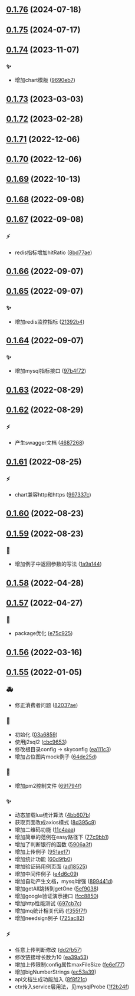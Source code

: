 ## [0.1.76](https://github.com/kongnet/skybase-template/compare/v0.1.75...v0.1.76) (2024-07-18)




## [0.1.75](https://github.com/kongnet/skybase-template/compare/v0.1.74...v0.1.75) (2024-07-17)




## [0.1.74](https://github.com/kongnet/skybase-template/compare/v0.1.73...v0.1.74) (2023-11-07)


### :sparkles:

* 增加chart模版 ([9690eb7](https://github.com/kongnet/skybase-template/commit/9690eb76f982b3d55f6957572c4dec3621709e5d))



## [0.1.73](https://github.com/kongnet/skybase-template/compare/v0.1.72...v0.1.73) (2023-03-03)




## [0.1.72](https://github.com/kongnet/skybase-template/compare/v0.1.71...v0.1.72) (2023-02-28)




## [0.1.71](https://github.com/kongnet/skybase-template/compare/v0.1.70...v0.1.71) (2022-12-06)




## [0.1.70](https://github.com/kongnet/skybase-template/compare/v0.1.69...v0.1.70) (2022-12-06)




## [0.1.69](https://github.com/kongnet/skybase-template/compare/v0.1.68...v0.1.69) (2022-10-13)




## [0.1.68](https://github.com/kongnet/skybase-template/compare/v0.1.67...v0.1.68) (2022-09-08)




## [0.1.67](https://github.com/kongnet/skybase-template/compare/v0.1.66...v0.1.67) (2022-09-08)


### :zap:

* redis指标增加hitRatio ([8bd77ae](https://github.com/kongnet/skybase-template/commit/8bd77aeb6f11a3624bdc182445d53814321d2c1d))



## [0.1.66](https://github.com/kongnet/skybase-template/compare/v0.1.65...v0.1.66) (2022-09-07)




## [0.1.65](https://github.com/kongnet/skybase-template/compare/v0.1.64...v0.1.65) (2022-09-07)


### :sparkles:

* 增加redis监控指标 ([21392b4](https://github.com/kongnet/skybase-template/commit/21392b4a70a4fabda3dce0b010393f59ebf5f0e0))



## [0.1.64](https://github.com/kongnet/skybase-template/compare/v0.1.63...v0.1.64) (2022-09-07)


### :sparkles:

* 增加mysql指标接口 ([97b4f72](https://github.com/kongnet/skybase-template/commit/97b4f7266c704ae025f10869152a63f2491e05d9))



## [0.1.63](https://github.com/kongnet/skybase-template/compare/v0.1.62...v0.1.63) (2022-08-29)




## [0.1.62](https://github.com/kongnet/skybase-template/compare/v0.1.61...v0.1.62) (2022-08-29)


### :zap:

* 产生swagger文档 ([4687268](https://github.com/kongnet/skybase-template/commit/4687268e76c5bfe1b9e8a333762a3b02127dcf5c))



## [0.1.61](https://github.com/kongnet/skybase-template/compare/v0.1.60...v0.1.61) (2022-08-25)


### :zap:

* chart兼容http和https ([997337c](https://github.com/kongnet/skybase-template/commit/997337cbbfab2e024e0091cfff70506365c1ddc8))



## [0.1.60](https://github.com/kongnet/skybase-template/compare/v0.1.59...v0.1.60) (2022-08-23)




## [0.1.59](https://github.com/kongnet/skybase-template/compare/v0.1.58...v0.1.59) (2022-08-23)


### :art:

* 增加例子中返回参数的写法 ([1a9a144](https://github.com/kongnet/skybase-template/commit/1a9a144dee18ff79e5987236f1cb4d260741d69c))



## [0.1.58](https://github.com/kongnet/skybase-template/compare/v0.1.57...v0.1.58) (2022-04-28)




## [0.1.57](https://github.com/kongnet/skybase-template/compare/v0.1.56...v0.1.57) (2022-04-27)


### :wrench:

* package优化 ([e75c925](https://github.com/kongnet/skybase-template/commit/e75c925b88770787d7d2ce4c0b5844ea161327f7))



## [0.1.56](https://github.com/kongnet/skybase-template/compare/v0.1.55...v0.1.56) (2022-03-16)




## [0.1.55](https://github.com/kongnet/skybase-template/compare/03a68593abd1153e6bb8f48a18afeddd7f63572a...v0.1.55) (2022-01-05)


### :ambulance:

* 修正消费者问题 ([82037ae](https://github.com/kongnet/skybase-template/commit/82037ae4232cae9c2c81ba77863655207fdf872f))

### :art:

* 初始化 ([03a6859](https://github.com/kongnet/skybase-template/commit/03a68593abd1153e6bb8f48a18afeddd7f63572a))
* 使用j2sql2 ([cbc9653](https://github.com/kongnet/skybase-template/commit/cbc9653c07b91e4cc0d750c9c6ce9f685ac462f5))
* 修改根目录config -> skyconfig ([ea111c3](https://github.com/kongnet/skybase-template/commit/ea111c30e35b1f0e705f6ae5e5242ee6c9701728))
* 增加占位图片mock例子 ([64de25d](https://github.com/kongnet/skybase-template/commit/64de25d41087b2885c7d693167158f0cbb9bdb8d))

### :memo:

* 增加pm2控制文件 ([691794f](https://github.com/kongnet/skybase-template/commit/691794fbc3868bee536b658f84bc994c18d04746))

### :sparkles:

* 动态加载lua统计算法 ([4bb607b](https://github.com/kongnet/skybase-template/commit/4bb607be277570bca908a32e299df3753fad22df))
* 获取页面改成axios模式 ([8d395c9](https://github.com/kongnet/skybase-template/commit/8d395c99d98cbbc1d521b23db3e71b5c184f2346))
* 增加二维码功能 ([11c4aaa](https://github.com/kongnet/skybase-template/commit/11c4aaa4df7d3fc4e85e59bc26a45dbe2a3b7944))
* 增加简单的范例在easy路径下 ([77c9bb1](https://github.com/kongnet/skybase-template/commit/77c9bb14ba0cadb1b3f5302d72b2adb066f5c20c))
* 增加了判断银行的函数 ([5906a3f](https://github.com/kongnet/skybase-template/commit/5906a3f5fb1d52da750890ddbd2a9bb815274d73))
* 增加上传例子 ([951ae17](https://github.com/kongnet/skybase-template/commit/951ae178f693d945ec28ef61003df7785c33c4c9))
* 增加统计功能 ([60d9fb0](https://github.com/kongnet/skybase-template/commit/60d9fb0c559c3ccc9da91e3081bd3c0f68ea69e4))
* 增加验证码用例页面 ([ad18525](https://github.com/kongnet/skybase-template/commit/ad1852598b2db867ecc8f5ad91c473b78b76ec9d))
* 增加中间件例子 ([e4d6c09](https://github.com/kongnet/skybase-template/commit/e4d6c098fed68580066432421d40710a8239a4a4))
* 增加自动产生文档，mysql增强 ([899441d](https://github.com/kongnet/skybase-template/commit/899441da4adf4eb4805c09f4c007d06c0d686641))
* 增加getAll跳转到getOne ([5ef9038](https://github.com/kongnet/skybase-template/commit/5ef90384fbc21fe614409233a1101f6196255b13))
* 增加google验证演示接口 ([fcc8850](https://github.com/kongnet/skybase-template/commit/fcc8850b306774810ad1012c5e8dbb4928a0f2b9))
* 增加http性能测试 ([697cb7c](https://github.com/kongnet/skybase-template/commit/697cb7c39efe98a4d19cd9e23dfe332af7055e88))
* 增加mq统计相关代码 ([f355f7f](https://github.com/kongnet/skybase-template/commit/f355f7f5feaa7b39c9d01e04b5e8e53335d785da))
* 增加needsign例子 ([725ac82](https://github.com/kongnet/skybase-template/commit/725ac82f10ec794977f7a07d89c98c3e2a8d45c7))

### :zap:

* 任意上传判断修改 ([dd2fb57](https://github.com/kongnet/skybase-template/commit/dd2fb57a75c8179a6a1d43ebab8ebdae4066bf7e))
* 修改链接增长数为10 ([ea39a53](https://github.com/kongnet/skybase-template/commit/ea39a53af8de395c1db6fea6fded87f0249ffb2f))
* 增加上传限制config属性maxFileSize ([fe6ef77](https://github.com/kongnet/skybase-template/commit/fe6ef774dc6de46a6c4aab60fdd249e915b4f695))
* 增加bigNumberStrings ([ec53a39](https://github.com/kongnet/skybase-template/commit/ec53a393f01bb0fad5c9d00fce83bf9f19e13c60))
* api文档生成功能加入 ([8f8f21c](https://github.com/kongnet/skybase-template/commit/8f8f21c2f2a396d77bb054df2d3f26ef0a736034))
* ctx传入service层用法，见mysqlProbe ([1f2b24f](https://github.com/kongnet/skybase-template/commit/1f2b24f1979a19be24e5e90c383bfbbf00a76f7d))



